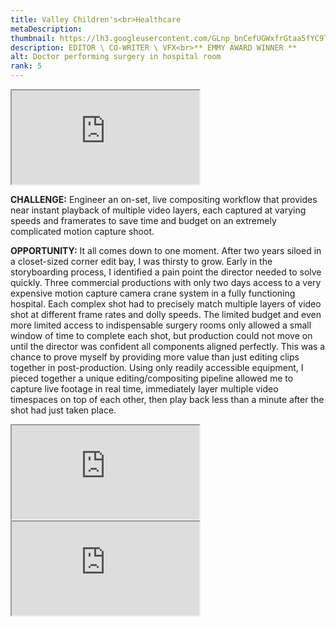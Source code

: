 ```yaml
---
title: Valley Children's<br>Healthcare
metaDescription: 
thumbnail: https://lh3.googleusercontent.com/GLnp_bnCefUGWxfrGtaa5fYC9TOnv2okoJSwkNRRWUmTkwsEAT9GYnXumwQxN5CTzmCSssv2DvJ3E0smJNMKBsjBSC6bmoOjjzskasPrHEVi2niI9jJ-r4rEeNGwxrO7jr4itIE43w=w2400
description: EDITOR \ CO-WRITER \ VFX<br>** EMMY AWARD WINNER **
alt: Doctor performing surgery in hospital room
rank: 5
---
```



<iframe src="https://www.youtube.com/embed/P-iOSfdtsDg" class="youtube-iframe"></iframe>

**CHALLENGE:** Engineer an on-set, live compositing workflow that provides near instant playback of multiple video layers, each captured at varying speeds and framerates to save time and budget on an extremely complicated motion capture shoot.

**OPPORTUNITY:** It all comes down to one moment. After two years siloed in a closet-sized corner edit bay, I was thirsty to grow. Early in the storyboarding process, I identified a pain point the director needed to solve quickly. Three commercial productions with only two days access to  a very expensive motion capture camera crane system in a fully functioning hospital. Each complex shot had to precisely match multiple layers of video shot at different frame rates and dolly speeds. The limited budget and even more limited access to indispensable surgery rooms only allowed a small window of time to complete each shot, but production could not move on until the director was confident all components aligned perfectly.
This was a chance to prove myself by providing more value than just editing clips together in post-production. Using only readily accessible equipment, I pieced together a unique editing/compositing pipeline allowed me to capture live footage in real time, immediately layer multiple video timespaces on top of each other, then play back less than a minute after the shot had just taken place.

<div class="row">
  <div class="col-md-6">
    <iframe src="https://www.youtube.com/embed/sw3PFBV7qDQ" class="youtube-iframe"></iframe>
  </div>
  <div class="col-md-6">
    <iframe src="https://www.youtube.com/embed/oy61GdXiJo4" class="youtube-iframe"></iframe>
  </div>
</div>